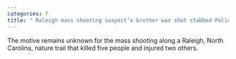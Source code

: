 ```yaml
---
categories: f
title: " Raleigh mass shooting suspect’s brother was shot stabbed Police"
---
```

The motive remains unknown for the mass shooting along a Raleigh, North Carolina, nature trail that killed five people and injured two others.